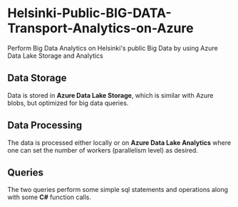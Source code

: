 # Helsinki-Public-BIG-DATA-Transport-Analytics-on-Azure
Perform Big Data Analytics on Helsinki's public Big Data by using Azure Data Lake Storage and Analytics

## Data Storage

Data is stored in <b>Azure Data Lake Storage</b>, which is similar with Azure blobs, but optimized for big data queries.

## Data Processing

The data is processed either locally or on <b>Azure Data Lake Analytics</b> where one can set the number of workers (parallelism level) as desired.

## Queries

The two queries perform some simple sql statements and operations along with some <b>C#</b> function calls.

